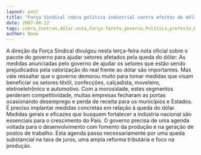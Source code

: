 ```yaml
---
layout: post
title: "Força Sindical cobra política industrial contra efeitos do dólar baixo. Aninhada no governo, CUT está caladinha"
date: 2007-06-12
tags: cobra,Contran,dólar,esta,Força-Tarefa,governo,Política,prefeito,Produção Industrial,sindicalização
author: None
---
```

A dire&ccedil;&atilde;o da For&ccedil;a Sindical divulgou nesta ter&ccedil;a-feira nota oficial sobre o pacote do governo para ajudar setores afetados pela queda do d&oacute;lar:
As medidas anunciadas pelo governo de ajudar os setores que est&atilde;o sendo prejudicados pela valoriza&ccedil;&atilde;o do real frente ao d&oacute;lar s&atilde;o importantes. Mas vale ressaltar que o governo demorou muito para tomar medidas que visam beneficiar os setores t&ecirc;xtil, confec&ccedil;&otilde;es, cal&ccedil;adista, moveleiro, eletroeletr&ocirc;nico e automotivo.
Com a morosidade, estes segmentos perderam competitividade, muitas empresas fecharam as portas ocasionando desemprego e perda de receita para os munic&iacute;pios e Estados. &Eacute; preciso implantar medidas concretas em rela&ccedil;&atilde;o &agrave; queda do d&oacute;lar. Medidas gerais e eficazes que busquem fortalecer a ind&uacute;stria nacional s&atilde;o essenciais para o crescimento do Pa&iacute;s. 
O governo precisa de uma agenda voltada para o desenvolvimento com fomento da produ&ccedil;&atilde;o e na gera&ccedil;&atilde;o de postos de trabalho. Esta agenda passa necessariamente por uma queda substancial na taxa de juros, uma ampla reforma tribut&aacute;ria e foco na produ&ccedil;&atilde;o.
 